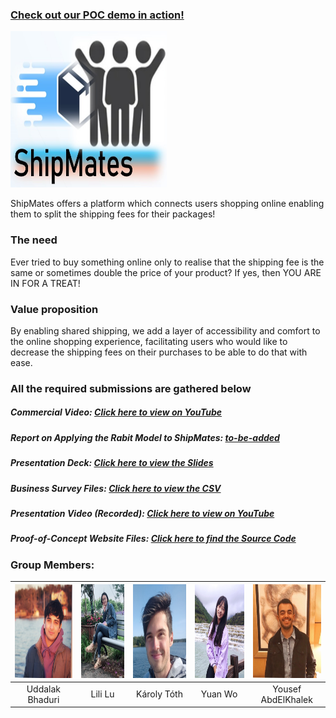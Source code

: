 ### <a href="https://github.com/ShipMates/shipmates.github.io/tree/main/Demo" target="_blank">Check out our POC demo in action!</a>

<img src="Images/logo.png" alt="ShipMates" width="250" height="250" />

ShipMates offers a platform which connects users shopping online enabling them to split the shipping fees for their packages!

### The need

Ever tried to buy something online only to realise that the shipping fee is the same or sometimes double the price of your product? 
If yes, then YOU ARE IN FOR A TREAT!

### Value proposition

By enabling shared shipping, we add a layer of accessibility and comfort to the online shopping experience, facilitating users who would like to decrease the shipping fees on their purchases to be able to do that with ease.

### All the required submissions are gathered below

##### Commercial Video: <a href="https://youtu.be/-5grjKK5u9U" target="_blank">Click here to view on YouTube</a>

##### Report on Applying the Rabit Model to ShipMates: <a href="https://nobodycares.com" target="_blank">to-be-added</a>

##### Presentation Deck: <a href="https://github.com/ShipMates/shipmates.github.io/blob/main/Presentation-Deck/Shared_shipping_final.pdf" target="_blank">Click here to view the Slides</a>

##### Business Survey Files: <a href="https://github.com/ShipMates/shipmates.github.io/blob/main/Business-Survey/Survey%20-%20Shared%20Shipping%20Platform.csv" target="_blank">Click here to view the CSV</a>

##### Presentation Video (Recorded): <a href="https://youtu.be/o1uqhFeQDKg" target="_blank">Click here to view on YouTube</a>

##### Proof-of-Concept Website Files: <a href="https://github.com/ShipMates/shipmates.github.io/tree/main/Web-Dev/BDL_project" target="_blank">Click here to find the Source Code</a>

### Group Members: 

| <img src="About-Us/uddz.jpeg" width="150" height="150"/> | <img src="About-Us/lil.jpeg" width="150" height="150"/> | <img src="About-Us/kar.jpeg" width="150" height="150"/> | <img src="About-Us/wen.jpeg" width="150" height="150"/> | <img src="About-Us/you.jpeg" width="150" height="150"/> |
| :-------------: | :-------------: | :-------------: | :-------------: | :-------------: |
| Uddalak Bhaduri | Lili Lu | Károly Tóth | Yuan Wo | Yousef AbdElKhalek |


